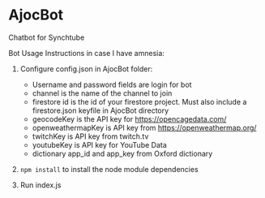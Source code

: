 # AjocBot
Chatbot for Synchtube

Bot Usage Instructions in case I have amnesia:

1. Configure config.json in AjocBot folder:

     - Username and password fields are login for bot
     - channel is the name of the channel to join
     - firestore id is the id of your firestore project. Must also include a firestore.json keyfile in AjocBot directory
     - geocodeKey is the API key for https://opencagedata.com/
     - openweathermapKey is API key from https://openweathermap.org/
     - twitchKey is API key from twitch.tv
     - youtubeKey is API key for YouTube Data
     - dictionary app_id and app_key from Oxford dictionary
   
3. `npm install` to install the node module dependencies

4. Run index.js

